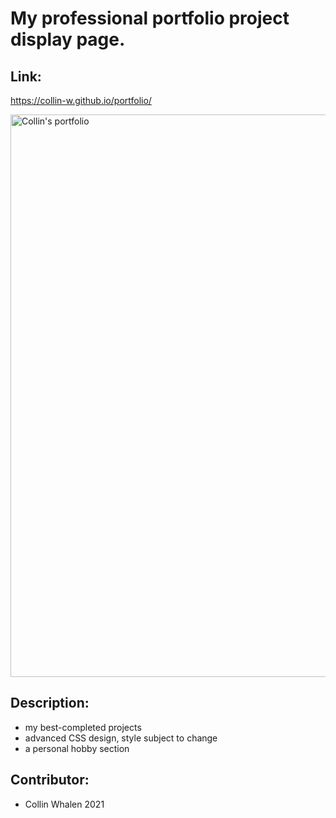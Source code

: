 # My professional portfolio project display page.

## Link:
https://collin-w.github.io/portfolio/

<img width="900" alt="Collin's portfolio" src="https://user-images.githubusercontent.com/88279562/131254389-4b624bdd-e4ae-4928-a769-fef27d4b24ff.png">

## Description:
- my best-completed projects
- advanced CSS design, style subject to change
- a personal hobby section


## Contributor:
- Collin Whalen 2021


